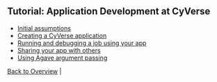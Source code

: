 Tutorial: Application Development at CyVerse
-------

* [Initial assumptions](initial-assumptions.md)
* [Creating a CyVerse application](first-app.md)
* [Running and debugging a job using your app](first-app-job.md)
* [Sharing your app with others](share-app.md)
* [Using Agave argument passing](app-argpass.md)

[Back to Overview](../../README.md) | 
